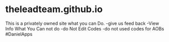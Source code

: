 # theleadteam.github.io
This is a privately owned site 
what you can Do.
-give us feed back 
-View Info 
What You Can not do 
-do Not Edit Codes 
-do not used codes for AOBs 
#DanielApps 
